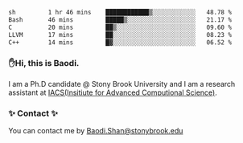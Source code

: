 <!--START_SECTION:waka-->

```txt
sh         1 hr 46 mins    ████████████▒░░░░░░░░░░░░   48.78 %
Bash       46 mins         █████▒░░░░░░░░░░░░░░░░░░░   21.17 %
C          20 mins         ██▒░░░░░░░░░░░░░░░░░░░░░░   09.60 %
LLVM       17 mins         ██░░░░░░░░░░░░░░░░░░░░░░░   08.23 %
C++        14 mins         █▓░░░░░░░░░░░░░░░░░░░░░░░   06.52 %
```

<!--END_SECTION:waka-->

### ✋Hi, this is Baodi. 

I am a Ph.D candidate @ Stony Brook University and I am a research assistant at [IACS(Insitiute for Advanced Computional Science)](https://iacs.stonybrook.edu/).

### ✨ Contact ✨

You can contact me by [Baodi.Shan@stonybrook.edu](mailto:Baodi.Shan@stonybrook.edu)





<!--
[![Anurag's GitHub stats](https://github-readme-stats.vercel.app/api?username=lwshanbd&theme=jolly&show_icons=true&count_private=true&include_all_commits=true)](https://github.com/anuraghazra/github-readme-stats)
**lwshanbd/lwshanbd** is a ✨ _special_ ✨ repository because its `README.md` (this file) appears on your GitHub profile.

Here are some ideas to get you started:

- 🔭 I’m currently working on ...
- 🌱 I’m currently learning ...
- 👯 I’m looking to collaborate on ...
- 🤔 I’m looking for help with ...
- 💬 Ask me about ...
- 📫 How to reach me: ...
- 😄 Pronouns: ...
- ⚡ Fun fact: ...
-->
